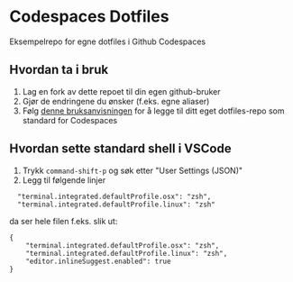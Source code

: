 # Codespaces Dotfiles
Eksempelrepo for egne dotfiles i Github Codespaces


## Hvordan ta i bruk

1. Lag en fork av dette repoet til din egen github-bruker
2. Gjør de endringene du ønsker (f.eks. egne aliaser)
3. Følg [denne bruksanvisningen](https://docs.github.com/en/codespaces/customizing-your-codespace/personalizing-github-codespaces-for-your-account#enabling-your-dotfiles-repository-for-codespaces) for å legge til ditt eget dotfiles-repo som standard for Codespaces


## Hvordan sette standard shell i VSCode

1. Trykk `command-shift-p` og søk etter "User Settings (JSON)"
2. Legg til følgende linjer
```
  "terminal.integrated.defaultProfile.osx": "zsh",
  "terminal.integrated.defaultProfile.linux": "zsh"
```

da ser hele filen f.eks. slik ut:

```
{
    "terminal.integrated.defaultProfile.osx": "zsh",
    "terminal.integrated.defaultProfile.linux": "zsh",
    "editor.inlineSuggest.enabled": true
}
```
